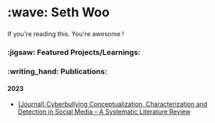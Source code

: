 <h1 align="left" id="sethwoo-title">:wave: Seth Woo</h1>
<h3 align="left"></h3>

If you're reading this. You're awesome !

<h3 align="left">:jigsaw: Featured Projects/Learnings: </h2>

<h3 align="left">:writing_hand: Publications: </h2>

<h4 align="left"> 2023 </h3>

- [(Journal) Cyberbullying Conceptualization, Characterization and Detection in Social Media – A Systematic Literature Review](https://journals.iium.edu.my/kict/index.php/IJPCC/article/view/374)
